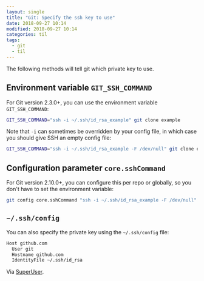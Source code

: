 ```yaml
---
layout: single
title: "Git: Specify the ssh key to use"
date: 2018-09-27 10:14
modified: 2018-09-27 10:14
categories: til
tags:
  - git
  - til
---
```


The following methods will tell git which private key to use.

## Environment variable `GIT_SSH_COMMAND`

For Git version 2.3.0+, you can use the environment variable `GIT_SSH_COMMAND`:

```bash
GIT_SSH_COMMAND="ssh -i ~/.ssh/id_rsa_example" git clone example
```

Note that `-i` can sometimes be overridden by your config file,
in which case you should give SSH an empty config file:

```bash
GIT_SSH_COMMAND="ssh -i ~/.ssh/id_rsa_example -F /dev/null" git clone example
```

## Configuration parameter `core.sshCommand`

For Git version 2.10.0+, you can configure this per repo or globally,
so you don't have to set the environment variable:

```bash
git config core.sshCommand "ssh -i ~/.ssh/id_rsa_example -F /dev/null"
```

## `~/.ssh/config`

You can also specify the private key using the `~/.ssh/config` file:

```bash
Host github.com
  User git
  Hostname github.com
  IdentityFile ~/.ssh/id_rsa
```

Via [SuperUser](https://superuser.com/q/232373).
